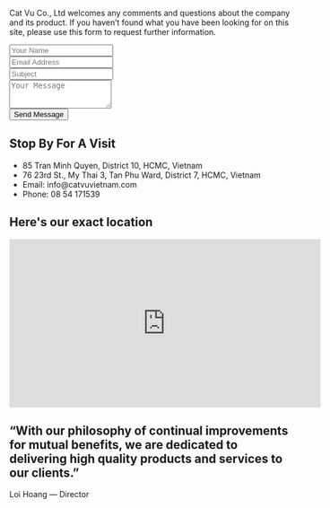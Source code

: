<!-- Slider Start -->
<section id="global-header">
  <div class="container">
    <div class="row">
      <div class="col-md-12">
        <div class="block">
          <p>Cat Vu Co., Ltd welcomes any comments and questions about the company and its product. If you haven’t found what you have been looking for on this site, please use this form to request further information.</p>
        </div>
      </div>
    </div>
  </div>
</section>
<!-- contact form start -->
<section id="contact-form">
  <div class="container">
    <form action="https://getsimpleform.com/messages?form_api_token=83ce88cff0fdea13c1848e6b1986f4ed" method="post">
      <div class="row">
        <div class="col-md-6 col-sm-12">
          <div class="block">
            <div class="form-group">
              <input type="text" class="form-control" name="name" placeholder="Your Name">
            </div>
            <div class="form-group">
              <input type="text" class="form-control" name="email" placeholder="Email Address">
            </div>
            <div class="form-group">
              <input type="text" class="form-control" name="subject" placeholder="Subject">
            </div>
          </div>
        </div>
        <div class="col-md-6 col-sm-12">
          <div class="block">
            <div class="form-group-2">
              <textarea class="form-control" rows="3" name="message" placeholder="Your Message"></textarea>
            </div>
            <button class="btn btn-default" type="submit">Send Message</button>
          </div>
        </div>
      </div>
    </form>
    <div id="contact-box" class="row">
      <div class="col-md-6 col-sm-12">
        <div class="block">
          <h2>Stop By For A Visit</h2>
          <ul class="address-block">
            <li>
              <i class="fa fa-map-marker"></i>85 Tran Minh Quyen, District 10, HCMC, Vietnam
            </li>
            <li>
              <i class="fa fa-map-marker"></i>76 23rd St., My Thai 3, Tan Phu Ward, District 7, HCMC, Vietnam
            </li>
            <li>
              <i class="fa fa-envelope-o"></i>Email: info@catvuvietnam.com
            </li>
            <li>
              <i class="fa fa-phone"></i>Phone: 08 54 171539
            </li>
          </ul>
        </div>
      </div>
      <div class="col-md-6 col-sm-12">
        <div class="block">
          <h2>Here's our exact location</h2>
            <div class="google-map">
              <iframe src="https://maps.google.com/maps?f=q&source=s_q&hl=en&geocode=&q=85+Tr%E1%BA%A7n+Minh+Quy%E1%BB%81n,+Ho+Chi+Minh+City,+Vietnam&aq=0&oq=85+tran+min&sll=10.75918,106.662498&sspn=1.019944,1.355438&ie=UTF8&hq=&hnear=85+Tr%E1%BA%A7n+Minh+Quy%E1%BB%81n,+10,+Ho+Chi+Minh+City,+Vietnam&ll=10.770854,106.67422&spn=0.001992,0.002647&t=m&z=14&iwloc=A&output=embed" width="555" height="300" frameborder="0" style="border:0" allowfullscreen></iframe>
            </div>
        </div>
      </div>
    </div>
  </div>
</section>

<!-- Call to action Start -->
<section id="call-to-action">
  <div class="container">
    <div class="row">
      <div class="col-md-12">
        <div class="block">
          <h2>“With our philosophy of continual improvements for mutual benefits, we are dedicated to delivering high quality products and services to our clients.”</h2>
          <p>Loi Hoang &mdash; Director</p>
        </div>
      </div>
    </div>
  </div>
</section>
